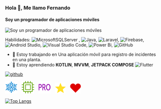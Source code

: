 ### Hola 👋, Me llamo **Fernando**
#### Soy un programador de aplicaciones móviles
![Soy un programador de aplicaciones móviles](https://github.com/fvidalarcon/fvidalarcon)


Habilidades: ![MicrosoftSQLServer](https://img.shields.io/badge/Microsoft%20SQL%20Server-CC2927?style=for-the-badge&logo=microsoft%20sql%20server&logoColor=white) ,  ![Java](https://img.shields.io/badge/java-%23ED8B00.svg?style=for-the-badge&logo=openjdk&logoColor=white),  ![Laravel](https://img.shields.io/badge/laravel-%23FF2D20.svg?style=for-the-badge&logo=laravel&logoColor=white), ![Firebase](https://img.shields.io/badge/firebase-%23039BE5.svg?style=for-the-badge&logo=firebase), ![Android Studio](https://img.shields.io/badge/android%20studio-346ac1?style=for-the-badge&logo=android%20studio&logoColor=white), ![Visual Studio Code](https://img.shields.io/badge/Visual%20Studio%20Code-0078d7.svg?style=for-the-badge&logo=visual-studio-code&logoColor=white), ![Power Bi](https://img.shields.io/badge/power_bi-F2C811?style=for-the-badge&logo=powerbi&logoColor=black), ![GitHub](https://img.shields.io/badge/github-%23121011.svg?style=for-the-badge&logo=github&logoColor=white)

- 🔭 Estoy trabajando en Una aplicación móvil para registro de incidentes en una planta. 
- 🌱 Estoy aprendiendo **KOTLIN**, **MVVM**, **JETPACK COMPOSE** ![Flutter](https://img.shields.io/badge/Flutter-%2302569B.svg?style=for-the-badge&logo=Flutter&logoColor=white) 


[<img src='https://cdn.jsdelivr.net/npm/simple-icons@3.0.1/icons/github.svg' alt='github' height='40'>](https://github.com/fvidalarcon)  

<a href='https://archiveprogram.github.com/'><img src='https://raw.githubusercontent.com/acervenky/animated-github-badges/master/assets/acbadge.gif' width='40' height='40'></a> <a href='https://docs.github.com/en/developers'><img src='https://raw.githubusercontent.com/acervenky/animated-github-badges/master/assets/devbadge.gif' width='40' height='40'></a> <a href='https://github.com/pricing'><img src='https://raw.githubusercontent.com/acervenky/animated-github-badges/master/assets/pro.gif' width='40' height='40'></a> <a href='https://stars.github.com/'><img src='https://raw.githubusercontent.com/acervenky/animated-github-badges/master/assets/starbadge.gif' width='35' height='35'></a> <a href='https://docs.github.com/en/github/supporting-the-open-source-community-with-github-sponsors'><img src='https://raw.githubusercontent.com/acervenky/animated-github-badges/master/assets/sponsorbadge.gif' width='35' height='35'></a> 

[![Top Langs](https://github-readme-stats.vercel.app/api/top-langs/?username=fvidalarcon)](https://github.com/anuraghazra/github-readme-stats)

